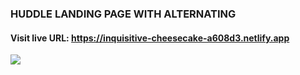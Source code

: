 ### HUDDLE LANDING PAGE WITH ALTERNATING
#### Visit live URL: https://inquisitive-cheesecake-a608d3.netlify.app
<a href="https://inquisitive-cheesecake-a608d3.netlify.app"><img src="https://user-images.githubusercontent.com/109923493/219965412-d489c957-a848-4df0-9402-cb6f4e574fb0.jpg"></a>
